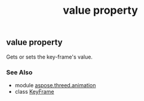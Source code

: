 ﻿---
title: value property
second_title: Aspose.3D for Python via .NET API References
description: 
type: docs
weight: 170
url: /python-net/aspose.threed.animation/keyframe/value/
is_root: false
---

## value property


Gets or sets the key-frame's value.

### See Also
* module [aspose.threed.animation](../../)
* class [KeyFrame](/3d/python-net/aspose.threed.animation/keyframe)
